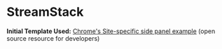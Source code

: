 # StreamStack

**Initial Template Used:**
[Chrome's Site-specific side panel example](https://github.com/GoogleChrome/chrome-extensions-samples/tree/main/functional-samples/cookbook.sidepanel-site-specific)
(open source resource for developers)

